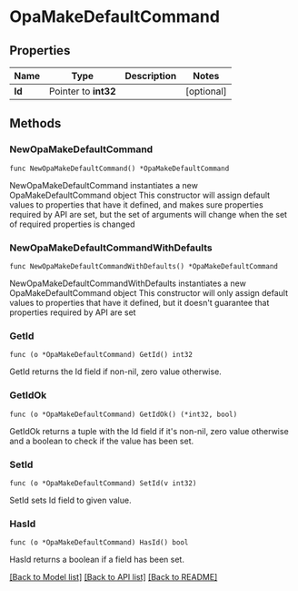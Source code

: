 # OpaMakeDefaultCommand

## Properties

Name | Type | Description | Notes
------------ | ------------- | ------------- | -------------
**Id** | Pointer to **int32** |  | [optional] 

## Methods

### NewOpaMakeDefaultCommand

`func NewOpaMakeDefaultCommand() *OpaMakeDefaultCommand`

NewOpaMakeDefaultCommand instantiates a new OpaMakeDefaultCommand object
This constructor will assign default values to properties that have it defined,
and makes sure properties required by API are set, but the set of arguments
will change when the set of required properties is changed

### NewOpaMakeDefaultCommandWithDefaults

`func NewOpaMakeDefaultCommandWithDefaults() *OpaMakeDefaultCommand`

NewOpaMakeDefaultCommandWithDefaults instantiates a new OpaMakeDefaultCommand object
This constructor will only assign default values to properties that have it defined,
but it doesn't guarantee that properties required by API are set

### GetId

`func (o *OpaMakeDefaultCommand) GetId() int32`

GetId returns the Id field if non-nil, zero value otherwise.

### GetIdOk

`func (o *OpaMakeDefaultCommand) GetIdOk() (*int32, bool)`

GetIdOk returns a tuple with the Id field if it's non-nil, zero value otherwise
and a boolean to check if the value has been set.

### SetId

`func (o *OpaMakeDefaultCommand) SetId(v int32)`

SetId sets Id field to given value.

### HasId

`func (o *OpaMakeDefaultCommand) HasId() bool`

HasId returns a boolean if a field has been set.


[[Back to Model list]](../README.md#documentation-for-models) [[Back to API list]](../README.md#documentation-for-api-endpoints) [[Back to README]](../README.md)


